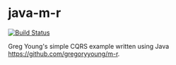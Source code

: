 # java-m-r

[![Build Status](https://travis-ci.org/tdpauw/java-m-r.svg?branch=master)](https://travis-ci.org/tdpauw/java-m-r)

Greg Young's simple CQRS example written using Java https://github.com/gregoryyoung/m-r.

